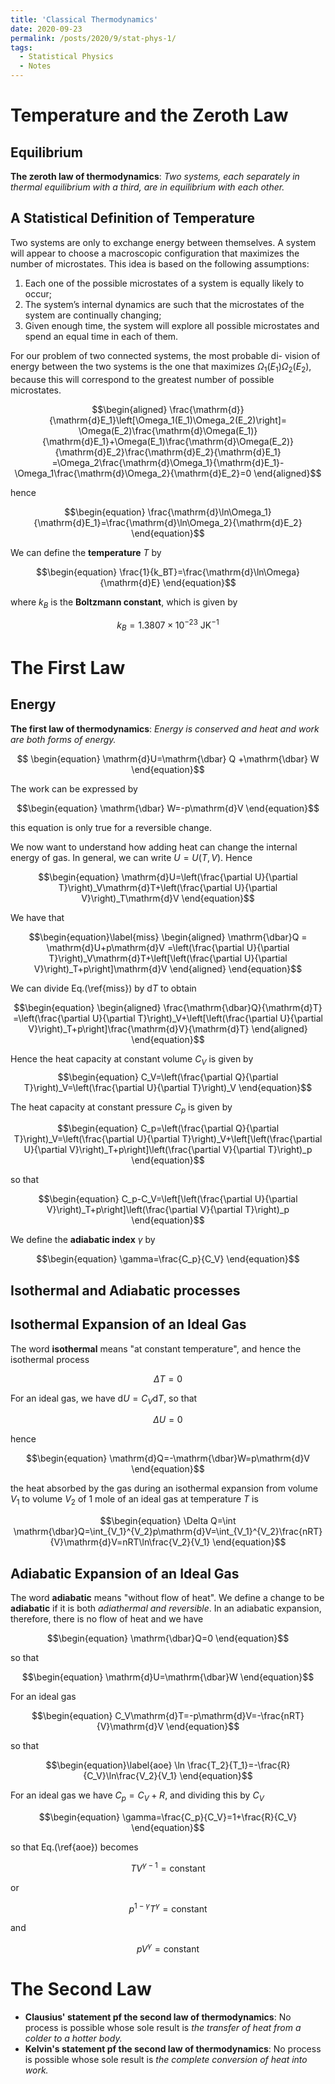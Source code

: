 ```yaml
---
title: 'Classical Thermodynamics'
date: 2020-09-23
permalink: /posts/2020/9/stat-phys-1/
tags:
  - Statistical Physics
  - Notes
---
```


Temperature and the Zeroth Law
======
Equilibrium
------
**The zeroth law of thermodynamics**: _Two systems, each separately in thermal equilibrium with a third, are in equilibrium with each other._



A Statistical Definition of Temperature
------
Two systems are only to exchange energy between themselves. A system will appear to choose a macroscopic configuration that maximizes the number of microstates. This idea is based on the following assumptions:
1. Each one of the possible microstates of a system is equally likely to occur;
2. The system’s internal dynamics are such that the microstates of the system are continually changing;
3. Given enough time, the system will explore all possible microstates and spend an equal time in each of them.

For our problem of two connected systems, the most probable di- vision of energy between the two systems is the one that maximizes $\Omega_1(E_1)\Omega_2(E_2)$, because this will correspond to the greatest number of possible microstates.

$$\begin{aligned}
	\frac{\mathrm{d}}{\mathrm{d}E_1}\left[\Omega_1(E_1)\Omega_2(E_2)\right]=  \Omega(E_2)\frac{\mathrm{d}\Omega(E_1)}{\mathrm{d}E_1}+\Omega(E_1)\frac{\mathrm{d}\Omega(E_2)}{\mathrm{d}E_2}\frac{\mathrm{d}E_2}{\mathrm{d}E_1}	=\Omega_2\frac{\mathrm{d}\Omega_1}{\mathrm{d}E_1}-\Omega_1\frac{\mathrm{d}\Omega_2}{\mathrm{d}E_2}=0
	\end{aligned}$$
	
hence

$$\begin{equation}
	\frac{\mathrm{d}\ln\Omega_1}{\mathrm{d}E_1}=\frac{\mathrm{d}\ln\Omega_2}{\mathrm{d}E_2}
\end{equation}$$

We can define the **temperature** $T$ by

$$\begin{equation}
	\frac{1}{k_BT}=\frac{\mathrm{d}\ln\Omega}{\mathrm{d}E}
\end{equation}$$

where $k_B$ is the **Boltzmann constant**, which is given by

$$\begin{equation}
	k_B=1.3807\times 10^{-23} \text{ JK}^{-1}
\end{equation}$$


The First Law
======
Energy
------
**The first law of thermodynamics**: _Energy is conserved and heat and work are both forms of energy._

$$
\begin{equation}
	\mathrm{d}U=\mathrm{\dbar} Q +\mathrm{\dbar} W
\end{equation}$$

The work can be expressed by

$$\begin{equation}
	\mathrm{\dbar} W=-p\mathrm{d}V
\end{equation}$$

this equation is only true for a reversible change.

We now want to understand how adding heat can change the internal energy of gas. In general, we can write $U=U(T,V)$. Hence

$$\begin{equation}
	\mathrm{d}U=\left(\frac{\partial U}{\partial T}\right)_V\mathrm{d}T+\left(\frac{\partial U}{\partial V}\right)_T\mathrm{d}V
\end{equation}$$

We have that

$$\begin{equation}\label{miss}
	\begin{aligned}
		\mathrm{\dbar}Q = \mathrm{d}U+p\mathrm{d}V
		=\left(\frac{\partial U}{\partial T}\right)_V\mathrm{d}T+\left[\left(\frac{\partial U}{\partial V}\right)_T+p\right]\mathrm{d}V
	\end{aligned}
\end{equation}$$

We can divide Eq.(\ref{miss}) by $\mathrm{d}T$ to obtain

$$\begin{equation}
	\begin{aligned}
		\frac{\mathrm{\dbar}Q}{\mathrm{d}T}
		=\left(\frac{\partial U}{\partial T}\right)_V+\left[\left(\frac{\partial U}{\partial V}\right)_T+p\right]\frac{\mathrm{d}V}{\mathrm{d}T}
	\end{aligned}
\end{equation}$$

Hence the heat capacity at constant volume $C_V$ is given by
$$\begin{equation}
	C_V=\left(\frac{\partial Q}{\partial T}\right)_V=\left(\frac{\partial U}{\partial T}\right)_V
\end{equation}$$

The heat capacity at constant pressure $C_p$ is given by

$$\begin{equation}
	C_p=\left(\frac{\partial Q}{\partial T}\right)_V=\left(\frac{\partial U}{\partial T}\right)_V+\left[\left(\frac{\partial U}{\partial V}\right)_T+p\right]\left(\frac{\partial V}{\partial T}\right)_p
\end{equation}$$

so that

$$\begin{equation}
	C_p-C_V=\left[\left(\frac{\partial U}{\partial V}\right)_T+p\right]\left(\frac{\partial V}{\partial T}\right)_p
\end{equation}$$

We define the **adiabatic index** $\gamma$ by

$$\begin{equation}
	\gamma=\frac{C_p}{C_V}
\end{equation}$$

Isothermal and Adiabatic processes
------
Isothermal Expansion of an Ideal Gas
------

The word **isothermal** means "at constant temperature", and hence the isothermal process

$$\begin{equation}
	\Delta T=0
\end{equation}$$

For an ideal gas, we have $\mathrm{d}U=C_V\mathrm{d}T$, so that

$$\begin{equation}
	\Delta U=0
\end{equation}$$

hence

$$\begin{equation}
	\mathrm{d}Q=-\mathrm{\dbar}W=p\mathrm{d}V
\end{equation}$$

the heat absorbed by the gas during an isothermal expansion from volume $V_1$ to volume $V_2$ of 1 mole of an ideal gas at temperature $T$ is

$$\begin{equation}
	\Delta Q=\int \mathrm{\dbar}Q=\int_{V_1}^{V_2}p\mathrm{d}V=\int_{V_1}^{V_2}\frac{nRT}{V}\mathrm{d}V=nRT\ln\frac{V_2}{V_1}
\end{equation}$$


Adiabatic Expansion of an Ideal Gas
------
The word **adiabatic** means "without flow of heat". We define a change to be **adiabatic** if it is both _adiathermal and reversible_. In an adiabatic expansion, therefore, there is no flow of heat and we have

$$\begin{equation}
	\mathrm{\dbar}Q=0
\end{equation}$$

so that

$$\begin{equation}
	\mathrm{d}U=\mathrm{\dbar}W
\end{equation}$$

For an ideal gas

$$\begin{equation}
	C_V\mathrm{d}T=-p\mathrm{d}V=-\frac{nRT}{V}\mathrm{d}V
\end{equation}$$

so that

$$\begin{equation}\label{aoe}
	\ln \frac{T_2}{T_1}=-\frac{R}{C_V}\ln\frac{V_2}{V_1}
\end{equation}$$

For an ideal gas we have $C_p=C_V+R$, and dividing this by $C_V$

$$\begin{equation}
	\gamma=\frac{C_p}{C_V}=1+\frac{R}{C_V}
\end{equation}$$

so that Eq.(\ref{aoe}) becomes

$$\begin{equation}
	TV^{\gamma-1}=\text{constant}
\end{equation}$$

or

$$\begin{equation}
	p^{1-\gamma}T^{\gamma}=\text{constant}
\end{equation}$$

and 

$$\begin{equation}
	pV^{\gamma}=\text{constant}
\end{equation}$$

The Second Law
======

* **Clausius' statement pf the second law of thermodynamics**: No process is possible whose sole result is _the transfer of heat from a colder to a hotter body._
* **Kelvin's statement pf the second law of thermodynamics**: No process is possible whose sole result is _the complete conversion of heat into work._
